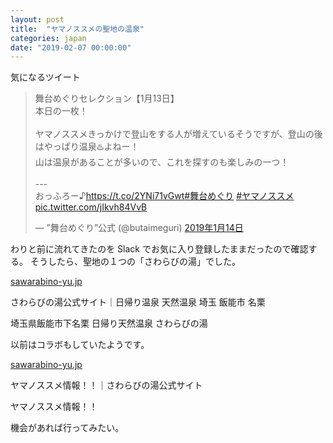 ```yaml
---
layout: post
title:  "ヤマノススメの聖地の温泉"
categories: japan
date: "2019-02-07 00:00:00"
---
```


気になるツイート

<blockquote class="twitter-tweet  tw-align-center" data-lang="ja"><p lang="ja" dir="ltr">舞台めぐりセレクション【1月13日】<br>本日の一枚！<br><br>ヤマノススメきっかけで登山をする人が増えているそうですが、登山の後はやっぱり温泉♨️よねー！<br>山は温泉があることが多いので、これを探すのも楽しみの一つ！<br><br>---<br>おっふろー♪<a href="https://t.co/2YNi71vGwt">https://t.co/2YNi71vGwt</a><a href="https://twitter.com/hashtag/%E8%88%9E%E5%8F%B0%E3%82%81%E3%81%90%E3%82%8A?src=hash&amp;ref_src=twsrc%5Etfw">#舞台めぐり</a> <a href="https://twitter.com/hashtag/%E3%83%A4%E3%83%9E%E3%83%8E%E3%82%B9%E3%82%B9%E3%83%A1?src=hash&amp;ref_src=twsrc%5Etfw">#ヤマノススメ</a> <a href="https://t.co/jIkvh84VvB">pic.twitter.com/jIkvh84VvB</a></p>&mdash; ”舞台めぐり”公式 (@butaimeguri) <a href="https://twitter.com/butaimeguri/status/1084659849651077121?ref_src=twsrc%5Etfw">2019年1月14日</a></blockquote>
<script async src="https://platform.twitter.com/widgets.js" charset="utf-8"></script>

わりと前に流れてきたのを Slack でお気に入り登録したままだったので確認する。
そうしたら、聖地の１つの「さわらびの湯」でした。

<div class="card">
  <a href="http://sawarabino-yu.jp/"></a>
  <div class="card__header">
    <a href="http://sawarabino-yu.jp/">sawarabino-yu.jp</a>
  </div>
  <div class="card__image">
    <img src="">
  </div>
  <div class="card__title">
    <p>さわらびの湯公式サイト｜日帰り温泉 天然温泉 埼玉 飯能市 名栗</p>
  </div>
  <div class="card__description">
    <p>埼玉県飯能市下名栗 日帰り天然温泉 さわらびの湯</p>
  </div>
</div>


以前はコラボもしていたようです。


<div class="card">
  <a href="http://sawarabino-yu.jp/4570.html"></a>
  <div class="card__header">
    <a href="http://sawarabino-yu.jp/4570.html">sawarabino-yu.jp</a>
  </div>
  <div class="card__image">
    <img src="">
  </div>
  <div class="card__title">
    <p>  ヤマノススメ情報！！｜さわらびの湯公式サイト</p>
  </div>
  <div class="card__description">
    <p>  ヤマノススメ情報！！</p>
  </div>
</div>


機会があれば行ってみたい。
